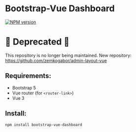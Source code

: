 # Bootstrap-Vue Dashboard

[![NPM version](https://img.shields.io/npm/v/bootstrap-vue-dashboard.svg)](https://www.npmjs.com/package/bootstrap-vue-dashboard)

# 🛑 Deprecated 🛑

This repository is no longer being maintained. New repository: https://github.com/zemkogabor/admin-layout-vue

## Requirements:
- Bootstrap 5
- Vue router (for `<router-link>`)
- Vue 3

## Install:

```bash
npm install bootstrap-vue-dashboard
```
